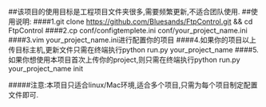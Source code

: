 ##该项目的使用目标是工程项目文件夹很多,需要频繁更新,不适合团队使用.
##使用说明:
####1.git clone https://github.com/Bluesands/FtpControl.git && cd FtpControl
####2.cp conf/configtemplete.ini conf/your_project_name.ini
####3.vim your_project_name.ini进行配置你的项目
####4.如果你的项目以上传目标主机,更新文件只需在终端执行python run.py your_project_name
####5.如果你想使用本项目首次上传你的project,则只需在终端执行python run.py your_project_name init

#####注意:本项目只适合linux/Mac环境,适合多个项目,只需为每个项目制定配置文件即可.
